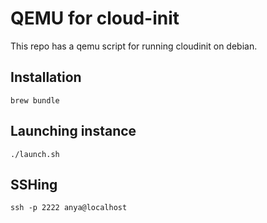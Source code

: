 # QEMU for cloud-init

This repo has a qemu script for running cloudinit on debian.

## Installation

`brew bundle`

## Launching instance

`./launch.sh`

## SSHing

`ssh -p 2222 anya@localhost`
